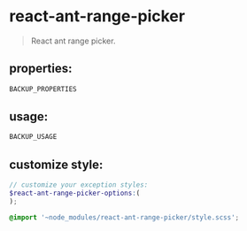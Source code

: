# react-ant-range-picker
> React ant range picker.


## properties:
```javascript
BACKUP_PROPERTIES
```

## usage:
```jsx
BACKUP_USAGE
```

## customize style:
```scss
// customize your exception styles:
$react-ant-range-picker-options:(
);

@import '~node_modules/react-ant-range-picker/style.scss';
```
